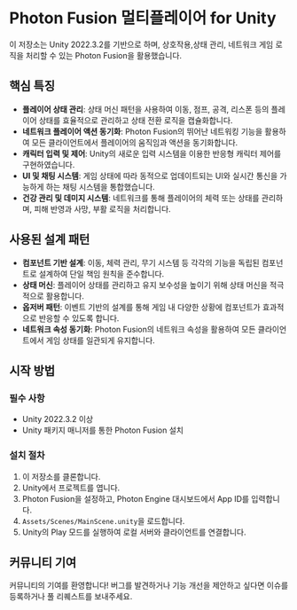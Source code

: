 # Photon Fusion 멀티플레이어 for Unity

이 저장소는 Unity 2022.3.2를 기반으로 하며, 상호작용,상태 관리, 네트워크 게임 로직을 처리할 수 있는
Photon Fusion을 활용했습니다.

## 핵심 특징

- **플레이어 상태 관리**: 상태 머신 패턴을 사용하여 이동, 점프, 공격, 리스폰 등의 플레이어 상태를 효율적으로 관리하고 상태 전환 로직을 캡슐화합니다.
- **네트워크 플레이어 액션 동기화**: Photon Fusion의 뛰어난 네트워킹 기능을 활용하여 모든 클라이언트에서 플레이어의 움직임과 액션을 동기화합니다.
- **캐릭터 입력 및 제어**: Unity의 새로운 입력 시스템을 이용한 반응형 캐릭터 제어를 구현하였습니다.
- **UI 및 채팅 시스템**: 게임 상태에 따라 동적으로 업데이트되는 UI와 실시간 통신을 가능하게 하는 채팅 시스템을 통합했습니다.
- **건강 관리 및 데미지 시스템**: 네트워크를 통해 플레이어의 체력 또는 상태를 관리하며, 피해 반영과 사망, 부활 로직을 처리합니다.

## 사용된 설계 패턴

- **컴포넌트 기반 설계**: 이동, 체력 관리, 무기 시스템 등 각각의 기능을 독립된 컴포넌트로 설계하여 단일 책임 원칙을 준수합니다.
- **상태 머신**: 플레이어 상태를 관리하고 유지 보수성을 높이기 위해 상태 머신을 적극적으로 활용합니다.
- **옵저버 패턴**: 이벤트 기반의 설계를 통해 게임 내 다양한 상황에 컴포넌트가 효과적으로 반응할 수 있도록 합니다.
- **네트워크 속성 동기화**: Photon Fusion의 네트워크 속성을 활용하여 모든 클라이언트에서 게임 상태를 일관되게 유지합니다.

## 시작 방법

### 필수 사항
- Unity 2022.3.2 이상
- Unity 패키지 매니저를 통한 Photon Fusion 설치

### 설치 절차
1. 이 저장소를 클론합니다.
2. Unity에서 프로젝트를 엽니다.
3. Photon Fusion을 설정하고, Photon Engine 대시보드에서 App ID를 입력합니다.
4. `Assets/Scenes/MainScene.unity`을 로드합니다.
5. Unity의 Play 모드를 실행하여 로컬 서버와 클라이언트를 연결합니다.

## 커뮤니티 기여
커뮤니티의 기여를 환영합니다! 버그를 발견하거나 기능 개선을 제안하고 싶다면 이슈를 등록하거나 풀 리퀘스트를 보내주세요.


